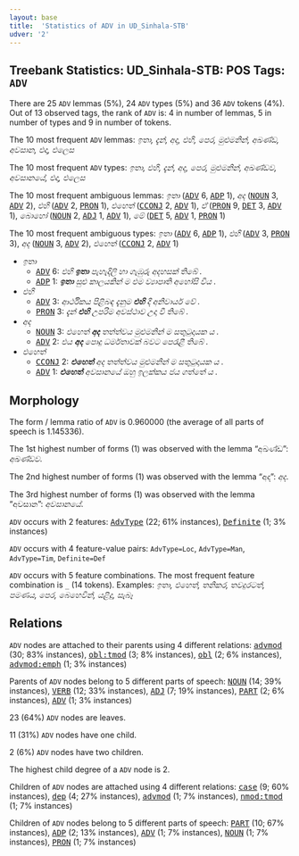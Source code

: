 ```yaml
---
layout: base
title:  'Statistics of ADV in UD_Sinhala-STB'
udver: '2'
---
```


## Treebank Statistics: UD_Sinhala-STB: POS Tags: `ADV`

There are 25 `ADV` lemmas (5%), 24 `ADV` types (5%) and 36 `ADV` tokens (4%).
Out of 13 observed tags, the rank of `ADV` is: 4 in number of lemmas, 5 in number of types and 9 in number of tokens.

The 10 most frequent `ADV` lemmas: <em>ඉතා, දැන්, අද, එහි, පෙර, මුළුමනින්, අඛණ්ඩ, අවසාන, එදා, එලෙස</em>

The 10 most frequent `ADV` types:  <em>ඉතා, එහි, දැන්, අද, පෙර, මුළුමනින්, අඛණ්ඩව, අවසානයේ, එදා, එලෙස</em>

The 10 most frequent ambiguous lemmas: <em>ඉතා</em> (<tt><a href="si_stb-pos-ADV.html">ADV</a></tt> 6, <tt><a href="si_stb-pos-ADP.html">ADP</a></tt> 1), <em>අද</em> (<tt><a href="si_stb-pos-NOUN.html">NOUN</a></tt> 3, <tt><a href="si_stb-pos-ADV.html">ADV</a></tt> 2), <em>එහි</em> (<tt><a href="si_stb-pos-ADV.html">ADV</a></tt> 2, <tt><a href="si_stb-pos-PRON.html">PRON</a></tt> 1), <em>එහෙත්</em> (<tt><a href="si_stb-pos-CCONJ.html">CCONJ</a></tt> 2, <tt><a href="si_stb-pos-ADV.html">ADV</a></tt> 1), <em>ඒ</em> (<tt><a href="si_stb-pos-PRON.html">PRON</a></tt> 9, <tt><a href="si_stb-pos-DET.html">DET</a></tt> 3, <tt><a href="si_stb-pos-ADV.html">ADV</a></tt> 1), <em>බොහෝ</em> (<tt><a href="si_stb-pos-NOUN.html">NOUN</a></tt> 2, <tt><a href="si_stb-pos-ADJ.html">ADJ</a></tt> 1, <tt><a href="si_stb-pos-ADV.html">ADV</a></tt> 1), <em>මේ</em> (<tt><a href="si_stb-pos-DET.html">DET</a></tt> 5, <tt><a href="si_stb-pos-ADV.html">ADV</a></tt> 1, <tt><a href="si_stb-pos-PRON.html">PRON</a></tt> 1)

The 10 most frequent ambiguous types:  <em>ඉතා</em> (<tt><a href="si_stb-pos-ADV.html">ADV</a></tt> 6, <tt><a href="si_stb-pos-ADP.html">ADP</a></tt> 1), <em>එහි</em> (<tt><a href="si_stb-pos-ADV.html">ADV</a></tt> 3, <tt><a href="si_stb-pos-PRON.html">PRON</a></tt> 3), <em>අද</em> (<tt><a href="si_stb-pos-NOUN.html">NOUN</a></tt> 3, <tt><a href="si_stb-pos-ADV.html">ADV</a></tt> 2), <em>එහෙත්</em> (<tt><a href="si_stb-pos-CCONJ.html">CCONJ</a></tt> 2, <tt><a href="si_stb-pos-ADV.html">ADV</a></tt> 1)


* <em>ඉතා</em>
  * <tt><a href="si_stb-pos-ADV.html">ADV</a></tt> 6: <em>එහි <b>ඉතා</b> පැහැදිලි හා ගැඹුරු අදහසක් තිබේ .</em>
  * <tt><a href="si_stb-pos-ADP.html">ADP</a></tt> 1: <em><b>ඉතා</b> සුළු කාලයකින් ම එම ව්‍යාපෘති අහෝසි විය .</em>
* <em>එහි</em>
  * <tt><a href="si_stb-pos-ADV.html">ADV</a></tt> 3: <em>ආර්ථිකය පිළිබඳ දැනුම <b>එහි</b> දී අනිවාර්ය වේ .</em>
  * <tt><a href="si_stb-pos-PRON.html">PRON</a></tt> 3: <em>දැන් <b>එහි</b> උපරිම අවස්ථාව උදා වී තිබේ .</em>
* <em>අද</em>
  * <tt><a href="si_stb-pos-NOUN.html">NOUN</a></tt> 3: <em>එහෙත් <b>අද</b> තත්ත්වය මුළුමනින් ම සතුටුදායක ය .</em>
  * <tt><a href="si_stb-pos-ADV.html">ADV</a></tt> 2: <em>එය <b>අද</b> පොදු ධර්මතාවක් බවට පෙරැළී තිබේ .</em>
* <em>එහෙත්</em>
  * <tt><a href="si_stb-pos-CCONJ.html">CCONJ</a></tt> 2: <em><b>එහෙත්</b> අද තත්ත්වය මුළුමනින් ම සතුටුදායක ය .</em>
  * <tt><a href="si_stb-pos-ADV.html">ADV</a></tt> 1: <em><b>එහෙත්</b> අවසානයේ ඔහු ඉලක්කය ජය ගත්තේ ය .</em>

## Morphology

The form / lemma ratio of `ADV` is 0.960000 (the average of all parts of speech is 1.145336).

The 1st highest number of forms (1) was observed with the lemma “අඛණ්ඩ”: <em>අඛණ්ඩව</em>.

The 2nd highest number of forms (1) was observed with the lemma “අද”: <em>අද</em>.

The 3rd highest number of forms (1) was observed with the lemma “අවසාන”: <em>අවසානයේ</em>.

`ADV` occurs with 2 features: <tt><a href="si_stb-feat-AdvType.html">AdvType</a></tt> (22; 61% instances), <tt><a href="si_stb-feat-Definite.html">Definite</a></tt> (1; 3% instances)

`ADV` occurs with 4 feature-value pairs: `AdvType=Loc`, `AdvType=Man`, `AdvType=Tim`, `Definite=Def`

`ADV` occurs with 5 feature combinations.
The most frequent feature combination is `_` (14 tokens).
Examples: <em>ඉතා, එහෙත්, තනිකර, තවදුරටත්, පමණය, පෙර, බෙහෙවින්, යළිදු, සැබෑ</em>


## Relations

`ADV` nodes are attached to their parents using 4 different relations: <tt><a href="si_stb-dep-advmod.html">advmod</a></tt> (30; 83% instances), <tt><a href="si_stb-dep-obl-tmod.html">obl:tmod</a></tt> (3; 8% instances), <tt><a href="si_stb-dep-obl.html">obl</a></tt> (2; 6% instances), <tt><a href="si_stb-dep-advmod-emph.html">advmod:emph</a></tt> (1; 3% instances)

Parents of `ADV` nodes belong to 5 different parts of speech: <tt><a href="si_stb-pos-NOUN.html">NOUN</a></tt> (14; 39% instances), <tt><a href="si_stb-pos-VERB.html">VERB</a></tt> (12; 33% instances), <tt><a href="si_stb-pos-ADJ.html">ADJ</a></tt> (7; 19% instances), <tt><a href="si_stb-pos-PART.html">PART</a></tt> (2; 6% instances), <tt><a href="si_stb-pos-ADV.html">ADV</a></tt> (1; 3% instances)

23 (64%) `ADV` nodes are leaves.

11 (31%) `ADV` nodes have one child.

2 (6%) `ADV` nodes have two children.

The highest child degree of a `ADV` node is 2.

Children of `ADV` nodes are attached using 4 different relations: <tt><a href="si_stb-dep-case.html">case</a></tt> (9; 60% instances), <tt><a href="si_stb-dep-dep.html">dep</a></tt> (4; 27% instances), <tt><a href="si_stb-dep-advmod.html">advmod</a></tt> (1; 7% instances), <tt><a href="si_stb-dep-nmod-tmod.html">nmod:tmod</a></tt> (1; 7% instances)

Children of `ADV` nodes belong to 5 different parts of speech: <tt><a href="si_stb-pos-PART.html">PART</a></tt> (10; 67% instances), <tt><a href="si_stb-pos-ADP.html">ADP</a></tt> (2; 13% instances), <tt><a href="si_stb-pos-ADV.html">ADV</a></tt> (1; 7% instances), <tt><a href="si_stb-pos-NOUN.html">NOUN</a></tt> (1; 7% instances), <tt><a href="si_stb-pos-PRON.html">PRON</a></tt> (1; 7% instances)

